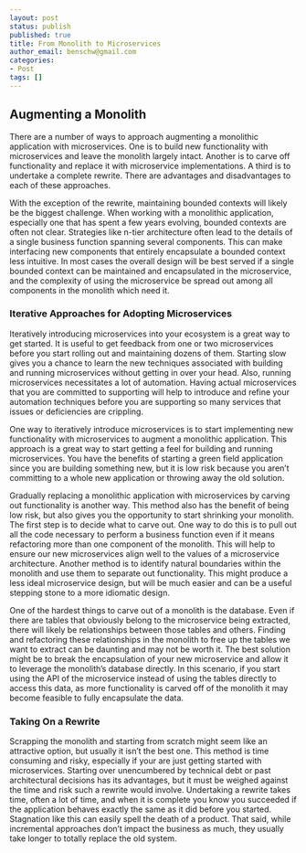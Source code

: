 ```yaml
---
layout: post
status: publish
published: true
title: From Monolith to Microservices
author_email: benschw@gmail.com
categories:
- Post
tags: []
---
```


## Augmenting a Monolith

There are a number of ways to approach augmenting a monolithic
application with microservices. One is to build new functionality with
microservices and leave the monolith largely intact. Another is to carve
off functionality and replace it with microservice implementations. A
third is to undertake a complete rewrite. There are advantages and
disadvantages to each of these approaches.

With the exception of the rewrite, maintaining bounded contexts will
likely be the biggest challenge. When working with a monolithic
application, especially one that has spent a few years evolving, bounded
contexts are often not clear. Strategies like n-tier architecture often
lead to the details of a single business function spanning several
components. This can make interfacing new components that entirely
encapsulate a bounded context less intuitive. In most cases the overall
design will be best served if a single bounded context can be maintained
and encapsulated in the microservice, and the complexity of using the
microservice be spread out among all components in the monolith which
need it.

### Iterative Approaches for Adopting Microservices

Iteratively introducing microservices into your ecosystem is a great way
to get started. It is useful to get feedback from one or two
microservices before you start rolling out and maintaining dozens of
them. Starting slow gives you a chance to learn the new techniques
associated with building and running microservices without getting in
over your head. Also, running microservices necessitates a lot of
automation. Having actual microservices that you are committed to
supporting will help to introduce and refine your automation techniques
before you are supporting so many services that issues or deficiencies
are crippling.

One way to iteratively introduce microservices is to start implementing
new functionality with microservices to augment a monolithic
application. This approach is a great way to start getting a feel for
building and running microservices. You have the benefits of starting a
green field application since you are building something new, but it is
low risk because you aren’t committing to a whole new application or
throwing away the old solution.

Gradually replacing a monolithic application with microservices by
carving out functionality is another way. This method also has the
benefit of being low risk, but also gives you the opportunity to start
shrinking your monolith. The first step is to decide what to carve out.
One way to do this is to pull out all the code necessary to perform a
business function even if it means refactoring more than one component
of the monolith. This will help to ensure our new microservices align
well to the values of a microservice architecture. Another method is to
identify natural boundaries within the monolith and use them to separate
out functionality. This might produce a less ideal microservice design,
but will be much easier and can be a useful stepping stone to a more
idiomatic design.

One of the hardest things to carve out of a monolith is the database.
Even if there are tables that obviously belong to the microservice being
extracted, there will likely be relationships between those tables and
others. Finding and refactoring these relationships in the monolith to
free up the tables we want to extract can be daunting and may not be
worth it. The best solution might be to break the encapsulation of your
new microservice and allow it to leverage the monolith’s database
directly. In this scenario, if you start using the API of the
microservice instead of using the tables directly to access this data,
as more functionality is carved off of the monolith it may become
feasible to fully encapsulate the data.

### Taking On a Rewrite

Scrapping the monolith and starting from scratch might seem like an
attractive option, but usually it isn’t the best one. This method is
time consuming and risky, especially if your are just getting started
with microservices. Starting over unencumbered by technical debt or past
architectural decisions has its advantages, but it must be weighed
against the time and risk such a rewrite would involve. Undertaking a
rewrite takes time, often a lot of time, and when it is complete you
know you succeeded if the application behaves exactly the same as it did
before you started. Stagnation like this can easily spell the death of a
product. That said, while incremental approaches don’t impact the
business as much, they usually take longer to totally replace the old
system.

